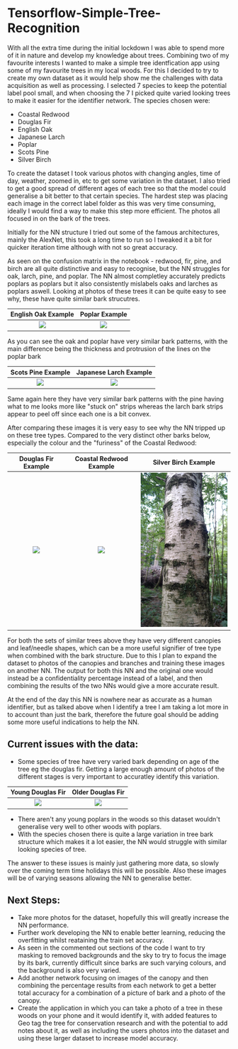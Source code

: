 # Tensorflow-Simple-Tree-Recognition
With all the extra time during the initial lockdown I was able to spend more of it in nature and develop my knowledge about trees. Combining two of my favourite interests I wanted to make a simple tree identfication app using some of my favourite trees in my local woods. For this I decided to try to create my own dataset as it would help show me the challenges with data acquisition as well as processing. I selected 7 species to keep the potential label pool small, and when choosing the 7 I picked quite varied looking trees to make it easier for the identifier network. The species chosen were:
* Coastal Redwood
* Douglas Fir
* English Oak
* Japanese Larch
* Poplar
* Scots Pine
* Silver Birch

To create the dataset I took various photos with changing angles, time of day, weather, zoomed in, etc to get some variation in the dataset. I also tried to get a good spread of different ages of each tree so that the model could generalise a bit better to that certain species. The hardest step was placing each image in the correct label folder as this was very time consuming, ideally I would find a way to make this step more efficient. The photos all focused in on the bark of the trees.

Initially for the NN structure I tried out some of the famous architectures, mainly the AlexNet, this took a long time to run so I tweaked it a bit for quicker iteration time although with not so great accuracy.

As seen on the confusion matrix in the notebook - redwood, fir, pine, and birch are all quite distinctive and easy to recognise, but the NN struggles for oak, larch, pine, and poplar. The NN almost completley accurately predicts poplars as poplars but it also consistently mislabels oaks and larches as poplars aswell. Looking at photos of these trees it can be quite easy to see why, these have quite similar bark strucutres.



English Oak Example             |  Poplar Example
:-------------------------:|:-------------------------:
<img src="oak_example.jpg" width="250">  |  <img src="poplar_example.jpg" width="250">

As you can see the oak and poplar have very similar bark patterns, with the main difference being the thickness and protrusion of the lines on the poplar bark

Scots Pine Example          |  Japanese Larch Example
:-------------------------:|:-------------------------:
<img src="scots_pine_example.jpg" width="250">  |  <img src="larch_example.jpg" width="250">

Same again here they have very similar bark patterns with the pine having what to me looks more like "stuck on" strips whereas the larch bark strips appear to peel off since each one is a bit convex. 

After comparing these images it is very easy to see why the NN tripped up on these tree types. Compared to the very distinct other barks below, especially the colour and the "furiness" of the Coastal Redwood:

Douglas Fir Example          |  Coastal Redwood Example   |  Silver Birch Example
:-------------------------:|:-------------------------:|:-------------------------:
<img src="douglas_fir_example.jpg" width="250">  |  <img src="redwood_example.jpg" width="250"> |  <img src="silver_birch_example.jpg" width="250">

For both the sets of similar trees above they have very different canopies and leaf/needle shapes, which can be a more useful signifier of tree type when combined with the bark structure. Due to this I plan to expand the dataset to photos of the canopies and branches and training these images on another NN. The output for both this NN and the original one would instead be a confidentiality percentage instead of a label, and then combining the results of the two NNs would give a more accurate result.

At the end of the day this NN is nowhere near as accurate as a human identifier, but as talked above when I identify a tree I am taking a lot more in to account than just the bark, therefore the future goal should be adding some more useful indications to help the NN.

## Current issues with the data:
* Some species of tree have very varied bark depending on age of the tree eg the douglas fir. Getting a large enough amount of photos of the different stages is very important to accuratley identify this variation.

Young Douglas Fir          |  Older Douglas Fir
:-------------------------:|:-------------------------:
<img src="douglas_fir_young.jpg" width="200">  |  <img src="douglas_fir_old.jpg" width="200">

* There aren't any young poplars in the woods so this dataset wouldn't generalise very well to other woods with poplars.
* With the species chosen there is quite a large variation in tree bark structure which makes it a lot easier, the NN would struggle with similar looking species of tree.

The answer to these issues is mainly just gathering more data, so slowly over the coming term time holidays this will be possible. Also these images will be of varying seasons allowing the NN to generalise better.


## Next Steps:
* Take more photos for the dataset, hopefully this will greatly increase the NN performance.
* Further work developing the NN to enable better learning, reducing the overfitting whilst reataining the train set accuracy.
* As seen in the commented out sections of the code I want to try masking to removed backgrounds and the sky to try to focus the image by its bark, currently difficult since barks are such varying colours, and the background is also very varied.
* Add another network focusing on images of the canopy and then combining the percentage results from each network to get a better total accuracy for a combination of a picture of bark and a photo of the canopy.
* Create the application in which you can take a photo of a tree in these woods on your phone and it would identify it, with added features to Geo tag the tree for conservation research and with the potential to add notes about it, as well as including the users photos into the dataset and using these larger dataset to increase model accuracy.



